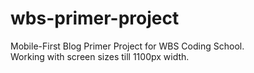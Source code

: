 # wbs-primer-project

Mobile-First Blog Primer Project for WBS Coding School.  
Working with screen sizes till 1100px width.
